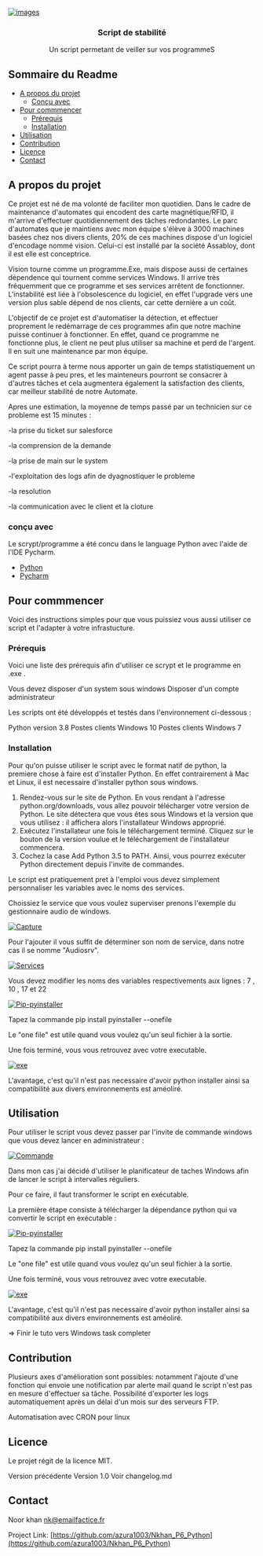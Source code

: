 
<!-- PROJECT LOGO -->

<a href="https://ibb.co/ZG6N78x"><img src="https://i.ibb.co/ydnV7yq/images.png" alt="images" border="0"></a>

  <h3 align="center">Script de stabilité</h3>

  <p align="center">
    Un script permetant de veiller sur vos programmeS
    <br />
    



<!-- Sommaire -->
## Sommaire du Readme

* [A propos du projet](#a-propos-du-projet)
  * [Conçu avec](#conçu-avec)
* [Pour commmencer](#Pour-commmencer)
  * [Prérequis](#Prérequis)
  * [Installation](#installation)
* [Utilisation](#Utilisation)
* [Contribution](#contribution)
* [Licence](#Licence)
* [Contact](#contact)




<!-- A propos du projet -->
## A propos du projet


Ce projet est né de ma volonté de faciliter mon quotidien. Dans le cadre de maintenance d'automates qui encodent des carte magnétique/RFID, il m'arrive d'effectuer quotidiennement des tâches redondantes. Le parc d'automates que je maintiens avec mon équipe s'élève à 3000 machines basées chez nos divers clients, 20% de ces machines dispose d'un logiciel d'encodage nommé vision. Celui-ci est installé par la société Assabloy, dont il est elle est conceptrice.

<!-- capture ici de l'interface vision -->
Vision tourne comme un programme.Exe, mais dispose aussi de certaines dépendence qui tournent comme services Windows. Il arrive très fréquemment que ce programme et ses services arrêtent de fonctionner.
L'instabilité est liée à l'obsolescence du logiciel, en effet l'upgrade vers une version plus sable dépend de nos clients, car cette dernière a un coût.
<!-- capture ici de l'interface services -->

L'objectif de ce projet est d'automatiser la détection, et effectuer proprement le redémarrage de ces programmes afin que notre machine puisse continuer à fonctionner.
En effet, quand ce programme ne fonctionne plus, le client ne peut plus utiliser sa machine et perd de l'argent. Il en suit une maintenance par mon équipe.

Ce script pourra à terme nous apporter un gain de temps statistiquement un agent passe à peu pres, et les mainteneurs pourront se consacrer à d'autres tâches et cela augmentera également la satisfaction des clients, car meilleur stabilité de notre Automate.

Apres une estimation, la moyenne de temps passé par un technicien sur ce probleme est 15 minutes :

-la prise du ticket sur salesforce

-la comprension de la demande

-la prise de main sur le system

-l'exploitation des logs afin de dyagnostiquer le probleme

-la resolution

-la communication avec le client et la cloture 



### conçu avec
Le scrypt/programme a été concu dans le language Python avec l'aide de l'IDE Pycharm.
* [Python](https://www.python.org/)
* [Pycharm](https://www.jetbrains.com/fr-fr/pycharm/promo/?gclid=EAIaIQobChMIsY6M37_V6wIVBqp3Ch3DJA6XEAAYASAAEgIrwfD_BwE)




<!-- GETTING STARTED -->
## Pour commmencer 

Voici des instructions simples pour que vous puissiez vous aussi utiliser ce script et l'adapter à votre infrastucture.



### Prérequis

Voici une liste des prérequis afin d'utiliser ce scrypt et le programme en .exe .

Vous devez disposer d'un system sous windows
Disposer d'un compte administrateur 


Les scripts ont été développés et testés dans l'environnement ci-dessous :


Python version 3.8
Postes clients Windows 10
Postes clients Windows 7


### Installation

Pour qu'on puisse utiliser le script avec le format natif de python, la premiere chose à faire est d'installer Python. En effet contrairement à Mac et Linux, il est necessaire d'installer python sous windows.

1) Rendez-vous sur le site de Python. En vous rendant à l'adresse python.org/downloads, vous allez pouvoir télécharger votre version de Python. Le site détectera que vous êtes sous Windows et la version que vous utilisez : il affichera alors l'installateur Windows approprié.
2) Exécutez l'installateur une fois le téléchargement terminé. Cliquez sur le bouton de la version voulue et le téléchargement de l'installateur commencera. 
3) Cochez la case Add Python 3.5 to PATH. Ainsi, vous pourrez exécuter Python directement depuis l'invite de commandes.


Le script est pratiquement pret à l'emploi vous devez simplement personnaliser les variables avec le noms des services.

Choissiez le service que vous voulez superviser prenons l'exemple du gestionnaire audio de windows. 

<a href="https://imgbb.com/"><img src="https://i.ibb.co/JmwMVKT/Capture.png" alt="Capture" border="0"></a>

Pour l'ajouter il vous suffit de déterminer son nom de service, dans notre cas il se nomme "Audiosrv".

<a href="https://ibb.co/Jr2HWKn"><img src="https://i.ibb.co/MPp7ysn/Services.png" alt="Services" border="0"></a>

Vous devez modifier les noms des variables respectivements aux lignes :
7 , 10 , 17 et 22



<a href="https://ibb.co/yX5K4nm"><img src="https://i.ibb.co/JK283RW/Pip-pyinstaller.png" alt="Pip-pyinstaller" border="0"></a>

Tapez la commande pip install pyinstaller --onefile 

Le "one file" est utile quand vous voulez qu'un seul fichier à la sortie.

Une fois terminé, vous vous retrouvez avec votre executable.

<a href="https://ibb.co/PgXGYKS"><img src="https://i.ibb.co/zZ9V5pk/exe.png" alt="exe" border="0"></a>

L'avantage, c'est qu'il n'est pas necessaire d'avoir python installer ainsi sa compatibilité aux divers environnements est améoliré. 



<!-- USAGE EXAMPLES -->
## Utilisation

Pour utiliser le script vous devez passer par l'invite de commande windows que vous devez lancer en administrateur :

<a href="https://ibb.co/Dt1P55F"><img src="https://i.ibb.co/mGRr66K/Commande.png" alt="Commande" border="0"></a>

Dans mon cas j'ai décidé d'utiliser le planificateur de taches Windows afin de lancer le script à intervalles réguliers.

Pour ce faire, il faut transformer le script en exécutable.

La première étape consiste à télécharger la dépendance python qui va convertir le script en exécutable :


<a href="https://ibb.co/yX5K4nm"><img src="https://i.ibb.co/JK283RW/Pip-pyinstaller.png" alt="Pip-pyinstaller" border="0"></a>

Tapez la commande pip install pyinstaller --onefile 

Le "one file" est utile quand vous voulez qu'un seul fichier à la sortie.

Une fois terminé, vous vous retrouvez avec votre executable.

<a href="https://ibb.co/PgXGYKS"><img src="https://i.ibb.co/zZ9V5pk/exe.png" alt="exe" border="0"></a>

L'avantage, c'est qu'il n'est pas necessaire d'avoir python installer ainsi sa compatibilité aux divers environnements est améoliré. 


=> Finir le tuto vers Windows task completer


<!-- CONTRIBUTING -->
## Contribution

Plusieurs axes d'amélioration sont possibles:
notamment l'ajoute d'une fonction qui envoie une notification par alerte mail quand le script n'est pas en mesure d'effectuer sa tâche. 
Possibilité d'exporter les logs automatiquement après un délai d'un mois sur des serveurs FTP.

Automatisation avec CRON pour linux


<!-- LICENCE -->
## Licence

Le projet régit de la licence MIT.



Version précédente Version 1.0
Voir changelog.md


<!-- CONTACT -->
## Contact

Noor khan nk@emailfactice.fr

Project Link: [https://github.com/azura1003/Nkhan_P6_Python](https://github.com/azura1003/Nkhan_P6_Python)









